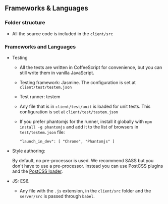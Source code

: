 ## Frameworks & Languages

### Folder structure
- All the source code is included in the `client/src` 

### Frameworks and Languages

- Testing
    - All the tests are written in CoffeeScript for convenience, but you can still write them in vanilla JavaScript.
    - Testing framework: Jasmine. The configuration is set at `client/test/testem.json`
    - Test runner: testem
    - Any file that is in `client/test/unit` is loaded for unit tests. This configuration is set at `client/test/testem.json`
    - If you prefer phantomjs for the runner, install it globally with `npm install -g phantomjs` and add it to the list of browsers in `test/testem.json` file:

        `"launch_in_dev": [ "Chrome", "Phantomjs" ]`

- Style authoring:

	By default, no pre-processor is used. We recommend SASS but you don't have to use a pre-processor. Instead you can use PostCSS plugins and the [PostCSS loader](https://github.com/postcss/postcss-loader).

- JS: ES6.

    - Any file with the `.js` extension, in the `client/src` folder and the `server/src` is passed through `babel`.
